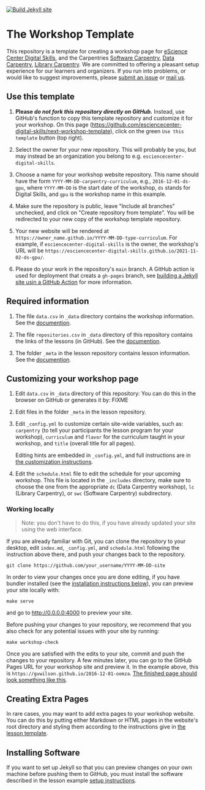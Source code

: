[![Build Jekyll site](https://github.com/esciencecenter-digital-skills/next-workshop-template/actions/workflows/jekyll.yml/badge.svg)](https://github.com/esciencecenter-digital-skills/next-workshop-template/actions/workflows/jekyll.yml)

# The Workshop Template

This repository is a template for creating a workshop page for [eScience Center
Digital Skills][ds-site], and the Carpentries [Software Carpentry][swc-site],
[Data Carpentry][dc-site], [Library Carpentry][lc-site].
We are committed to offering a pleasant setup experience for our learners and
organizers. If you run into problems, or would like to suggest improvements,
please [submit an issue][issues] or [mail us][email].

## Use this template

1. **Please _do not fork this repository directly on GitHub._** Instead,
   use GitHub's function to copy this template repository and customize it for
   your workshop. On this page
   (<https://github.com/esciencecenter-digital-skills/next-workshop-template>),
   click on the green `Use this template` button (top right).

2.  Select the owner for your new repository. This will probably be you, but may
    instead be an organization you belong to e.g.
    `esciencecenter-digital-skills`.

3.  Choose a name for your workshop website repository. This name should have
    the form `YYYY-MM-DD-carpentry-curriculum`, e.g., `2016-12-01-ds-gpu`, where
    `YYYY-MM-DD` is the start date of the workshop, `ds` stands for Digital
    Skills, and `gpu` is the workshop name in this example.

4.  Make sure the repository is public, leave "Include all branches" unchecked,
    and click on "Create repository from template". You will be redirected to
    your new copy of the workshop template repository.

5. Your new website will be rendered at
   `https://owner_name.github.io/YYYY-MM-DD-type-curriculum`. For example, if
   `esciencecenter-digital-skills` is the owner, the workshop's URL will be
   `https://esciencecenter-digital-skills.github.io/2021-11-02-ds-gpu/`.

6. Please do your work in the repository's `main` branch. A GitHub action is
   used for deployment that creats a `gh-pages` branch, see
   [building a Jekyll site usin a GitHub Action][github-project-pages] for more information.


## Required information 

1. The file `data.csv` in `_data` directory contains the workshop information.
   See the [documention](./_data/README.md).

2. The file `repositories.csv` in `_data` directory of this repository contains the
   links of the lessons (in GitHub). See the [documention](./_data/README.md).

3. The folder `_meta` in the lesson repository contains lesson information. See
   the [documention](FIXME).


## Customizing your workshop page

1. Edit `data.csv` in `_data` directory of this repository: You can do this in
   the browser on GitHub or generates it by: FIXME

2. Edit files in the folder `_meta` in the lesson repository.

3.  Edit `_config.yml` to customize certain site-wide variables, such as: `carpentry` (to tell your
    participants the lesson program for your workshop), `curriculum` and `flavor` for the
    curriculum  taught in your workshop, and `title` (overall title for all pages).

    Editing hints are embedded in `_config.yml`,
    and full instructions are in [the customization instructions][customization].

5. Edit the `schedule.html` file to edit the schedule for your upcoming workshop. This file is
   located in the `_includes` directory, make sure to choose the one from the appropriate `dc` (Data
   Carpentry workshop), `lc` (Library Carpentry), or `swc` (Software Carpentry) subdirectory.

### Working locally

> Note: you don't have to do this, if you have already updated your site using the web interface.


If you are already familiar with Git, you can clone the repository to your desktop, edit `index.md`,
`_config.yml`, and `schedule.html` following the instruction above there, and push your changes back to the repository.

```shell
git clone https://github.com/your_username/YYYY-MM-DD-site
```

In order to view your changes once you are done editing, if you have bundler installed (see the
[installation instructions below](#installing-software)), you can preview your site locally with:

```shell
make serve
```
and go to <http://0.0.0.0:4000> to preview your site.

Before pushing your changes to your repository, we recommend that you also check for any potential
issues with your site by running:

```shell
make workshop-check
```

Once you are satisfied with the edits to your site, commit and push the changes to your repository.
A few minutes later, you can go to the GitHub Pages URL for your workshop site and preview it. In the example above, this is `https://gvwilson.github.io/2016-12-01-oomza`. [The finished
page should look something like this](fig/completed-page.png?raw=true).

## Creating Extra Pages

In rare cases,
you may want to add extra pages to your workshop website.
You can do this by putting either Markdown or HTML pages in the website's root directory
and styling them according to the instructions give in
[the lesson template][lesson-example].

## Installing Software

If you want to set up Jekyll so that you can preview changes on your own machine before pushing them
to GitHub, you must install the software described in the lesson example [setup
instructions](https://carpentries.github.io/lesson-example/setup.html#jekyll-setup-for-lesson-development).


[email]: mailto:training@esciencecenter.nl
[customization]: https://carpentries.github.io/workshop-template/customization/index.html
[dc-site]: https://datacarpentry.org
[design]: https://carpentries.github.io/workshop-template/design/index.html
[faq]: https://carpentries.github.io/workshop-template/faq/index.html
[github-project-pages]: https://jekyllrb.com/docs/continuous-integration/github-actions/
[issues]: https://github.com/esciencecenter-digital-skills/next-workshop-template/issues
[lesson-example]: https://carpentries.github.io/lesson-example/
[self-organized-workshop-form]: https://amy.carpentries.org/forms/self-organised/
[swc-site]: https://software-carpentry.org
[lc-site]: https://librarycarpentry.org
[ds-site]: https://esciencecenter-digital-skills.github.io/
